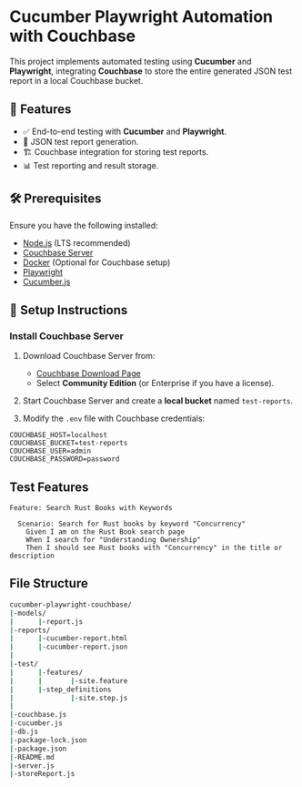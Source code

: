 # Cucumber Playwright Automation with Couchbase

This project implements automated testing using **Cucumber** and **Playwright**, integrating **Couchbase** to store the entire generated JSON test report in a local Couchbase bucket.

## 📌 Features

- ✅ End-to-end testing with **Cucumber** and **Playwright**.
- 📜 JSON test report generation.
- 🏗️ Couchbase integration for storing test reports.
- 📊 Test reporting and result storage.

## 🛠️ Prerequisites

Ensure you have the following installed:

- [Node.js](https://nodejs.org/) (LTS recommended)
- [Couchbase Server](https://www.couchbase.com/)
- [Docker](https://www.docker.com/) (Optional for Couchbase setup)
- [Playwright](https://playwright.dev/)
- [Cucumber.js](https://github.com/cucumber/cucumber-js)

## 🚀 Setup Instructions

### Install Couchbase Server

1. Download Couchbase Server from:
   - [Couchbase Download Page](https://www.couchbase.com/downloads)
   - Select **Community Edition** (or Enterprise if you have a license).

2. Start Couchbase Server and create a **local bucket** named `test-reports`.

3. Modify the `.env` file with Couchbase credentials:

```env
COUCHBASE_HOST=localhost
COUCHBASE_BUCKET=test-reports
COUCHBASE_USER=admin
COUCHBASE_PASSWORD=password
```

## Test Features
```gherkin
Feature: Search Rust Books with Keywords

  Scenario: Search for Rust books by keyword "Concurrency"
    Given I am on the Rust Book search page
    When I search for "Understanding Ownership"
    Then I should see Rust books with "Concurrency" in the title or description
```
## File Structure
```bash
cucumber-playwright-couchbase/
|-models/
|      |-report.js
|-reports/
|      |-cucumber-report.html
|      |-cucumber-report.json
|
|-test/
|      |-features/
|      |       |-site.feature
|      |-step_definitions
|              |-site.step.js
|
|-couchbase.js
|-cucumber.js
|-db.js
|-package-lock.json
|-package.json
|-README.md
|-server.js
|-storeReport.js
```